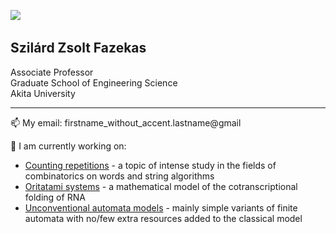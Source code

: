 ![](<img src="profile.jpg" width="100" height="100">)
## Szilárd Zsolt Fazekas
Associate Professor    
Graduate School of Engineering Science   
Akita University
________________


📫 My email: firstname_without_accent.lastname@gmail


🔭 I am currently working on:
- [Counting repetitions](/Squares.md)           - a topic of intense study in the fields of combinatorics on words and string algorithms
- [Oritatami systems](/Oritatami.md)            - a mathematical model of the cotranscriptional folding of RNA 
- [Unconventional automata models](/Oneway.md)  - mainly simple variants of finite automata with no/few extra resources added to the classical model




<!--
**szfazekas/szfazekas** is a ✨ _special_ ✨ repository because its `README.md` (this file) appears on your GitHub profile.

Here are some ideas to get you started:

- 🔭 I’m currently working on [Squares]
- 🌱 I’m currently learning ...
- 👯 I’m looking to collaborate on ...
- 🤔 I’m looking for help with ...
- 💬 Ask me about ...
- 📫 How to reach me: ...
- 😄 Pronouns: ...
- ⚡ Fun fact: ...
-->
